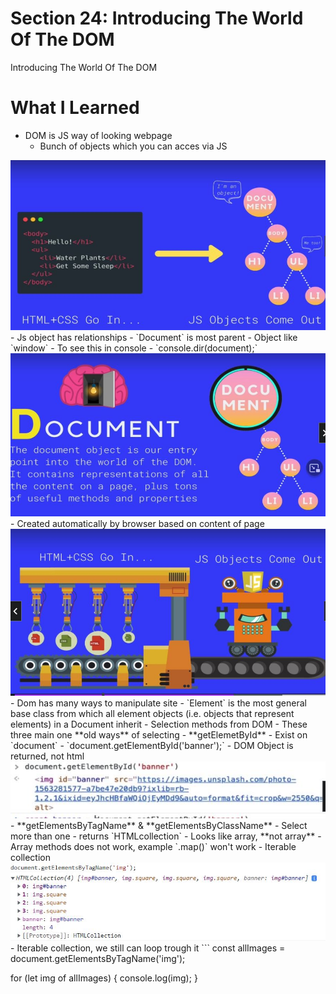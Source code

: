 # Section 24: Introducing The World Of The DOM

Introducing The World Of The DOM
# What I Learned
- DOM is JS way of looking webpage
    - Bunch of objects which you can acces via JS
<img src="dom.JPG" alt="alt text" width="600"/>
- Js object has relationships
- `Document` is most parent
    - Object like `window`
- To see this in console 
    - `console.dir(document);`
<img src="document.JPG" alt="alt text" width="600"/>
    - Created automatically by browser based on content of page
<img src="domCreation.JPG" alt="alt text" width="600"/>
- Dom has many ways to manipulate site
- `Element` is the most general base class from which all element objects (i.e. objects that represent elements) in a Document inherit
- Selection methods from DOM
    - These three main one **old ways** of selecting
    - **getElemetById**
        - Exist on `document`
        - `document.getElementById('banner');`
        - DOM Object is returned, not html
<img src="banner.JPG" alt="alt text" width="600"/>
    - **getElementsByTagName** & **getElementsByClassName**
        - Select more than one
        - returns `HTMLcollection`
            - Looks like array, **not array**
            - Array methods does not work, example `.map()` won't work
            - Iterable collection
<img src="getElementsByTagNameInAction.JPG" alt="alt text" width="600"/>
- Iterable collection, we still can loop trough it
```
const allImages = document.getElementsByTagName('img');

for (let img of allImages) {
    console.log(img);
}
```